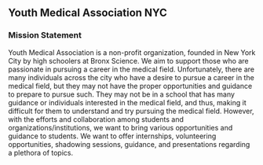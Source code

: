 ## Youth Medical Association NYC

### Mission Statement
Youth Medical Association is a non-profit organization, founded in New York City by high schoolers at Bronx Science. We aim to support those who are passionate in pursuing a career in the medical field. Unfortunately, there are many individuals across the city who have a desire to pursue a career in the medical field, but they may not have the proper opportunities and guidance to prepare to pursue such. They may not be in a school that has many guidance or individuals interested in the medical field, and thus, making it difficult for them to understand and try pursuing the medical field. However, with the efforts and collaboration among students and organizations/institutions, we want to bring various opportunities and guidance to students. We want to offer internships, volunteering opportunities, shadowing sessions, guidance, and presentations regarding a plethora of topics. 

